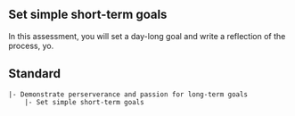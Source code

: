 ## Set simple short-term goals 

In this assessment, you will set a day-long goal and write a reflection of the process, yo.

## Standard

```
|- Demonstrate perserverance and passion for long-term goals
    |- Set simple short-term goals
```
